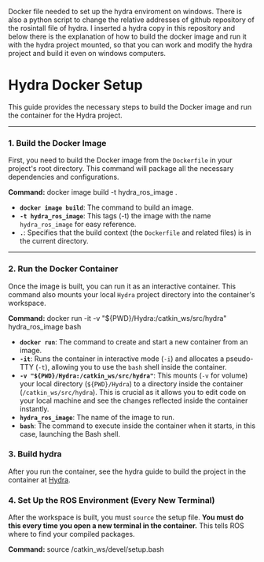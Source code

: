 Docker file needed to set up the hydra enviroment on windows. There is also a python script to change the relative addresses of github repository of the rosintall file of hydra.
I inserted a hydra copy in this repository and below there is the explanation of how to build the docker image and run it with the hydra project mounted, so that you can work and modify the hydra project and build it even on windows computers.

# Hydra Docker Setup

This guide provides the necessary steps to build the Docker image and run the container for the Hydra project.

---

### 1. Build the Docker Image

First, you need to build the Docker image from the `Dockerfile` in your project's root directory. 
This command will package all the necessary dependencies and configurations.

**Command:**
docker image build -t hydra_ros_image .

- **`docker image build`**: The command to build an image.
- **`-t hydra_ros_image`**: This tags (-t) the image with the name `hydra_ros_image` for easy reference.
- **`.`**: Specifies that the build context (the `Dockerfile` and related files) is in the current directory.

---

### 2. Run the Docker Container

Once the image is built, you can run it as an interactive container. This command also mounts your 
local `Hydra` project directory into the container's workspace.

**Command:**
docker run -it -v "${PWD}/Hydra:/catkin_ws/src/hydra" hydra_ros_image bash

- **`docker run`**: The command to create and start a new container from an image.
- **`-it`**: Runs the container in interactive mode (`-i`) and allocates a pseudo-TTY (`-t`), allowing you to use the `bash` shell inside the container.
- **`-v "${PWD}/Hydra:/catkin_ws/src/hydra"`**: This mounts (`-v` for volume) your local directory (`${PWD}/Hydra`) to a directory inside the container (`/catkin_ws/src/hydra`). This is crucial as it allows you to edit code on your local machine and see the changes reflected inside the container instantly.
- **`hydra_ros_image`**: The name of the image to run.
- **`bash`**: The command to execute inside the container when it starts, in this case, launching the Bash shell.

### 3. Build hydra

After you run the container, see the hydra guide to build the project in the container at [Hydra](https://github.com/MIT-SPARK/Hydra).

### 4. Set Up the ROS Environment (Every New Terminal)

After the workspace is built, you must `source` the setup file. **You must do this every time you open a new terminal in the container.** This tells ROS where to find your compiled packages.

**Command:**
source /catkin_ws/devel/setup.bash
